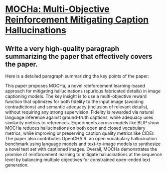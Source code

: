 # [MOCHa: Multi-Objective Reinforcement Mitigating Caption Hallucinations](https://arxiv.org/abs/2312.03631)

## Write a very high-quality paragraph summarizing the paper that effectively covers the paper.

 Here is a detailed paragraph summarizing the key points of the paper:

This paper proposes MOCHa, a novel reinforcement learning-based approach for mitigating hallucinations (spurious fabricated details) in image captioning models. The key insight is to use a multi-objective reward function that optimizes for both fidelity to the input image (avoiding contradictions) and semantic adequacy (inclusion of relevant details), without requiring any strong supervision. Fidelity is rewarded via natural language inference against ground-truth captions, while adequacy uses similarity metrics to references. Experiments across models like BLIP show MOCHa reduces hallucinations on both open and closed vocabulary metrics, while improving or preserving caption quality metrics like CIDEr. The paper also contributes OpenCHAIR, an open vocabulary hallucination benchmark using language models and text-to-image models to synthesize a novel test set with captioned images. Overall, MOCHa demonstrates the promise of reinforcement learning to mitigate hallucinations at the sequence level by balancing multiple objectives for constrained open-ended text generation.
